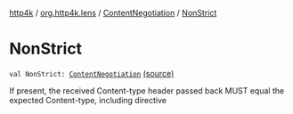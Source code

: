 [http4k](../../index.md) / [org.http4k.lens](../index.md) / [ContentNegotiation](index.md) / [NonStrict](./-non-strict.md)

# NonStrict

`val NonStrict: `[`ContentNegotiation`](index.md) [(source)](https://github.com/http4k/http4k/blob/master/http4k-core/src/main/kotlin/org/http4k/lens/body.kt#L124)

If present, the received Content-type header passed back MUST equal the expected Content-type, including directive

